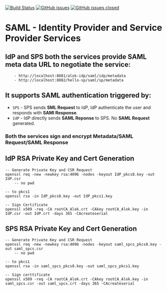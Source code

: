 [![Build Status](https://travis-ci.org/alokkusingh/saml.svg?branch=master)](https://travis-ci.org/github/alokkusingh/saml)
[![GitHub issues](https://img.shields.io/github/issues/alokkusingh/saml.svg)](https://github.com/alokkusingh/saml/issues)
[![GitHub issues closed](https://img.shields.io/github/issues-closed-raw/alokkusingh/saml.svg?maxAge=2592000)](https://github.com/alokkusingh/saml/issues?q=is%3Aissue+is%3Aclosed)

# SAML - Identity Provider and Service Provider Services
## IdP and SPS both the services provide SAML meta data URL to negotiate the service:
        - http://localhost:8081/alok-idp/saml/idp/metadata
        - http://localhost:8082/hello-sp/saml/sp/metadata
        
## It supports SAML authentication triggered by:
- `SPS` - SPS sends **SML Request** to IdP, IdP authenticate the user and responds with **SAMl Response**.
- `IdP` - IdP directly sends **SAML Reponse** to SPS. No **SAML Request** generated.

### Both the services sign and encrypt Metadata/SAML Request/SAML Response

## IdP RSA Private Key and Cert Generation

    -- Generate Private Key and CSR Request
    openssl req -new -newkey rsa:4096 -nodes -keyout IdP_pkcs8.key -out IdP.csr
        -- no pwd

    -- to pkcs1
    openssl rsa -in IdP_pkcs8.key -out IdP_pkcs1.key

    -- Sign Certificate
    openssl x509 -req -CA rootCA_Alok.crt -CAkey rootCA_Alok.key -in IdP.csr -out IdP.crt -days 365 -CAcreateserial

## SPS RSA Private Key and Cert Generation
    -- Generate Private Key and CSR Request
    openssl req -new -newkey rsa:4096 -nodes -keyout saml_spcs_pkcs8.key -out saml_spcs.csr
        -- no pwd

    -- to pkcs1
    openssl rsa -in saml_spcs_pkcs8.key -out saml_spcs_pkcs1.key

    -- Sign certtificate
    openssl x509 -req -CA rootCA_Alok.crt -CAkey rootCA_Alok.key -in saml_spcs.csr -out saml_spcs.crt -days 365 -CAcreateserial
